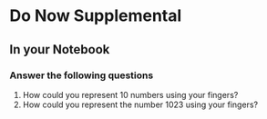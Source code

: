 # Do Now Supplemental

## In your Notebook
### Answer the following questions

1. How could you represent 10 numbers using your fingers?
2. How could you represent the number 1023 using your fingers?

